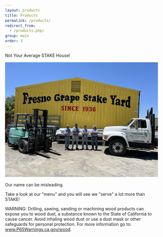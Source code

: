 ```yaml
---
layout: products
title: Products
permalink: /products/
redirect_from:
  - /products.php/
group: main
order: 3
---
```


<div class="text-center">
    <p>Not Your Average STAKE House!</p>
    <img src="/images/products-header.png" alt="The antranikians" />
    <p>Our name can be misleading.</p>
    <p>
        Take a look at our "menu" and you will see we "serve" a lot more
        than STAKE!
    </p>
    <p class="warning-text">
        <i class="fa fa-exclamation-triangle"></i>
        <span class="bold">WARNING</span>: Drilling, sawing, sanding or
        machining wood products can expose you to wood dust, a substance known
        to the State of California to cause cancer.  Avoid inhaling wood dust or
        use a dust mask or other safeguards for personal protection.  For more
        information go to:
        <a href="http://www.p65warnings.ca.gov/wood">www.P65Warnings.ca.gov/wood</a>.
    </p>
</div>
